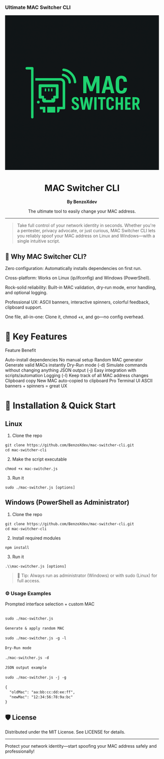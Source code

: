 ### Ultimate MAC Switcher CLI


<p align="center">
  <img src="./mac-switcher.png" alt="Aperçu de l’outil" width="600"/>
</p>

<h1 align="center">MAC Switcher CLI</h1>
<p align="center"><strong>By BenzoXdev</strong></p>
<p align="center">The ultimate tool to easily change your MAC address.</p>
 


---

> Take full control of your network identity in seconds. Whether you're a pentester, privacy advocate, or just curious, MAC Switcher CLI lets you reliably spoof your MAC address on Linux and Windows—with a single intuitive script.



## 🚀 Why MAC Switcher CLI?

Zero configuration: Automatically installs dependencies on first run.

Cross-platform: Works on Linux (ip/ifconfig) and Windows (PowerShell).

Rock-solid reliability: Built-in MAC validation, dry-run mode, error handling, and optional logging.

Professional UX: ASCII banners, interactive spinners, colorful feedback, clipboard support.

One file, all-in-one: Clone it, chmod +x, and go—no config overhead.


# 🌟 Key Features

Feature	Benefit

Auto-install dependencies	No manual setup
Random MAC generator	Generate valid MACs instantly
Dry-Run mode (-d)	Simulate commands without changing anything
JSON output (-j)	Easy integration with scripts/automation
Logging (-l)	Keep track of all MAC address changes
Clipboard copy	New MAC auto-copied to clipboard
Pro Terminal UI	ASCII banners + spinners = great UX


# 🎯 Installation & Quick Start

## Linux

1. Clone the repo

```
git clone https://github.com/BenzoXdev/mac-switcher-cli.git
cd mac-switcher-cli
```

2. Make the script executable

```
chmod +x mac-switcher.js
```

3. Run it

```
sudo ./mac-switcher.js [options]
```


## Windows (PowerShell as Administrator)

1. Clone the repo

```
git clone https://github.com/BenzoXdev/mac-switcher-cli.git
cd mac-switcher-cli
```

2. Install required modules

```
npm install
```

3. Run it

```
.\\mac-switcher.js [options]
```


> 🔐 Tip: Always run as administrator (Windows) or with sudo (Linux) for full access.



### ⚙️ Usage Examples

Prompted interface selection + custom MAC
```

sudo ./mac-switcher.js

Generate & apply random MAC

sudo ./mac-switcher.js -g -l

Dry-Run mode

./mac-switcher.js -d

JSON output example

sudo ./mac-switcher.js -j -g

{
  "oldMac": "aa:bb:cc:dd:ee:ff",
  "newMac": "12:34:56:78:9a:bc"
}

```
## 🛡 License

Distributed under the MIT License. See LICENSE for details.


---

Protect your network identity—start spoofing your MAC address safely and professionally!
